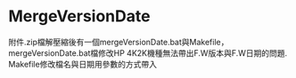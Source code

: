 # MergeVersionDate
附件.zip檔解壓縮後有一個mergeVersionDate.bat與Makefile， mergeVersionDate.bat檔修改HP 4K2K機種無法帶出F.W版本與F.W日期的問題.  Makefile修改檔名與日期用參數的方式帶入
